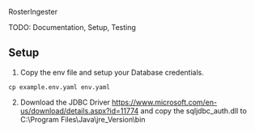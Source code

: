 RosterIngester

TODO: Documentation, Setup, Testing

## Setup
1. Copy the env file and setup your Database credentials.
 ```
 cp example.env.yaml env.yaml
 ```
2. Download the JDBC Driver https://www.microsoft.com/en-us/download/details.aspx?id=11774
and copy the sqljdbc_auth.dll to C:\Program Files\Java\jre_Version\bin
